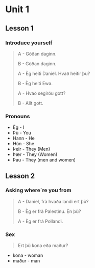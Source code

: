 # Unit 1
## Lesson 1
### Introduce yourself

>A - Gòðan daginn.
>
>B - Gòðan daginn.
>
>A - Èg heiti Daniel. Hvað heitir þu?
>
>B - Èg heiti Ewa.
>
>A - Hvað segirðu gott?
>
>B - Allt gott.

### Pronouns

- Èg - I
- Þù - You
- Hann - He
- Hùn - She
- Þeir - They (Men)
- Þær - They (Women)
- Þau - They (men and women)

## Lesson 2
### Asking where´re you from

> A - Daniel, frà hvaða landi ert þù?
>
> B - Èg er frà Palestìnu. En þù?
>
> A - Èg er frà Pollandi.

### Sex

> Ert þù kona eða maður?

- kona - woman
- maður - man
